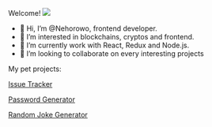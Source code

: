 Welcome!
![](https://komarev.com/ghpvc/?username=Nehorowo&color=blueviolet)

- 👋 Hi, I’m @Nehorowo, frontend developer.
- 👀 I’m interested in blockchains, cryptos and frontend.
- 🌱 I’m currently work with React, Redux and Node.js.
- 💞️ I’m looking to collaborate on every interesting projects

My pet projects:

[Issue Tracker](https://issue-tracker-three-flax.vercel.app)

[Password Generator](https://ezpassw.netlify.app)

[Random Joke Generator](https://getajoke.netlify.app)

